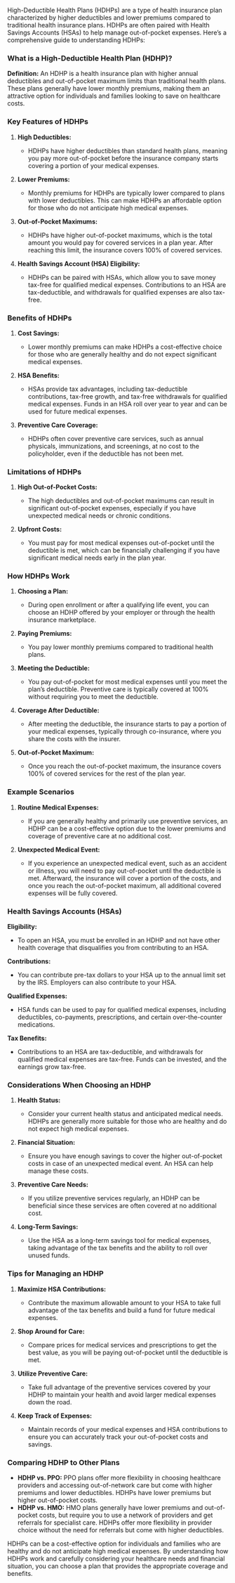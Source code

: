 High-Deductible Health Plans (HDHPs) are a type of health insurance plan characterized by higher deductibles and lower premiums compared to traditional health insurance plans. HDHPs are often paired with Health Savings Accounts (HSAs) to help manage out-of-pocket expenses. Here’s a comprehensive guide to understanding HDHPs:

### What is a High-Deductible Health Plan (HDHP)?

**Definition:** An HDHP is a health insurance plan with higher annual deductibles and out-of-pocket maximum limits than traditional health plans. These plans generally have lower monthly premiums, making them an attractive option for individuals and families looking to save on healthcare costs.

### Key Features of HDHPs

1. **High Deductibles:**
   - HDHPs have higher deductibles than standard health plans, meaning you pay more out-of-pocket before the insurance company starts covering a portion of your medical expenses.

2. **Lower Premiums:**
   - Monthly premiums for HDHPs are typically lower compared to plans with lower deductibles. This can make HDHPs an affordable option for those who do not anticipate high medical expenses.

3. **Out-of-Pocket Maximums:**
   - HDHPs have higher out-of-pocket maximums, which is the total amount you would pay for covered services in a plan year. After reaching this limit, the insurance covers 100% of covered services.

4. **Health Savings Account (HSA) Eligibility:**
   - HDHPs can be paired with HSAs, which allow you to save money tax-free for qualified medical expenses. Contributions to an HSA are tax-deductible, and withdrawals for qualified expenses are also tax-free.

### Benefits of HDHPs

1. **Cost Savings:**
   - Lower monthly premiums can make HDHPs a cost-effective choice for those who are generally healthy and do not expect significant medical expenses.

2. **HSA Benefits:**
   - HSAs provide tax advantages, including tax-deductible contributions, tax-free growth, and tax-free withdrawals for qualified medical expenses. Funds in an HSA roll over year to year and can be used for future medical expenses.

3. **Preventive Care Coverage:**
   - HDHPs often cover preventive care services, such as annual physicals, immunizations, and screenings, at no cost to the policyholder, even if the deductible has not been met.

### Limitations of HDHPs

1. **High Out-of-Pocket Costs:**
   - The high deductibles and out-of-pocket maximums can result in significant out-of-pocket expenses, especially if you have unexpected medical needs or chronic conditions.

2. **Upfront Costs:**
   - You must pay for most medical expenses out-of-pocket until the deductible is met, which can be financially challenging if you have significant medical needs early in the plan year.

### How HDHPs Work

1. **Choosing a Plan:**
   - During open enrollment or after a qualifying life event, you can choose an HDHP offered by your employer or through the health insurance marketplace.

2. **Paying Premiums:**
   - You pay lower monthly premiums compared to traditional health plans.

3. **Meeting the Deductible:**
   - You pay out-of-pocket for most medical expenses until you meet the plan’s deductible. Preventive care is typically covered at 100% without requiring you to meet the deductible.

4. **Coverage After Deductible:**
   - After meeting the deductible, the insurance starts to pay a portion of your medical expenses, typically through co-insurance, where you share the costs with the insurer.

5. **Out-of-Pocket Maximum:**
   - Once you reach the out-of-pocket maximum, the insurance covers 100% of covered services for the rest of the plan year.

### Example Scenarios

1. **Routine Medical Expenses:**
   - If you are generally healthy and primarily use preventive services, an HDHP can be a cost-effective option due to the lower premiums and coverage of preventive care at no additional cost.

2. **Unexpected Medical Event:**
   - If you experience an unexpected medical event, such as an accident or illness, you will need to pay out-of-pocket until the deductible is met. Afterward, the insurance will cover a portion of the costs, and once you reach the out-of-pocket maximum, all additional covered expenses will be fully covered.

### Health Savings Accounts (HSAs)

**Eligibility:**
   - To open an HSA, you must be enrolled in an HDHP and not have other health coverage that disqualifies you from contributing to an HSA.

**Contributions:**
   - You can contribute pre-tax dollars to your HSA up to the annual limit set by the IRS. Employers can also contribute to your HSA.

**Qualified Expenses:**
   - HSA funds can be used to pay for qualified medical expenses, including deductibles, co-payments, prescriptions, and certain over-the-counter medications.

**Tax Benefits:**
   - Contributions to an HSA are tax-deductible, and withdrawals for qualified medical expenses are tax-free. Funds can be invested, and the earnings grow tax-free.

### Considerations When Choosing an HDHP

1. **Health Status:**
   - Consider your current health status and anticipated medical needs. HDHPs are generally more suitable for those who are healthy and do not expect high medical expenses.

2. **Financial Situation:**
   - Ensure you have enough savings to cover the higher out-of-pocket costs in case of an unexpected medical event. An HSA can help manage these costs.

3. **Preventive Care Needs:**
   - If you utilize preventive services regularly, an HDHP can be beneficial since these services are often covered at no additional cost.

4. **Long-Term Savings:**
   - Use the HSA as a long-term savings tool for medical expenses, taking advantage of the tax benefits and the ability to roll over unused funds.

### Tips for Managing an HDHP

1. **Maximize HSA Contributions:**
   - Contribute the maximum allowable amount to your HSA to take full advantage of the tax benefits and build a fund for future medical expenses.

2. **Shop Around for Care:**
   - Compare prices for medical services and prescriptions to get the best value, as you will be paying out-of-pocket until the deductible is met.

3. **Utilize Preventive Care:**
   - Take full advantage of the preventive services covered by your HDHP to maintain your health and avoid larger medical expenses down the road.

4. **Keep Track of Expenses:**
   - Maintain records of your medical expenses and HSA contributions to ensure you can accurately track your out-of-pocket costs and savings.

### Comparing HDHP to Other Plans

- **HDHP vs. PPO:** PPO plans offer more flexibility in choosing healthcare providers and accessing out-of-network care but come with higher premiums and lower deductibles. HDHPs have lower premiums but higher out-of-pocket costs.
- **HDHP vs. HMO:** HMO plans generally have lower premiums and out-of-pocket costs, but require you to use a network of providers and get referrals for specialist care. HDHPs offer more flexibility in provider choice without the need for referrals but come with higher deductibles.

HDHPs can be a cost-effective option for individuals and families who are healthy and do not anticipate high medical expenses. By understanding how HDHPs work and carefully considering your healthcare needs and financial situation, you can choose a plan that provides the appropriate coverage and benefits.